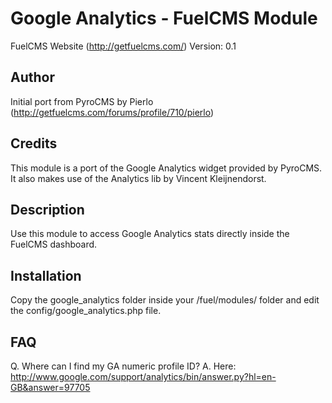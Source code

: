 # Google Analytics - FuelCMS Module

FuelCMS Website (http://getfuelcms.com/)
Version: 0.1

## Author
Initial port from PyroCMS by Pierlo (http://getfuelcms.com/forums/profile/710/pierlo)

## Credits
This module is a port of the Google Analytics widget provided by PyroCMS. 
It also makes use of the Analytics lib by Vincent Kleijnendorst.

## Description
Use this module to access Google Analytics stats directly inside the FuelCMS dashboard.

## Installation
Copy the google_analytics folder inside your /fuel/modules/ folder and edit the config/google_analytics.php file.

## FAQ
Q. Where can I find my GA numeric profile ID?
A. Here: http://www.google.com/support/analytics/bin/answer.py?hl=en-GB&answer=97705